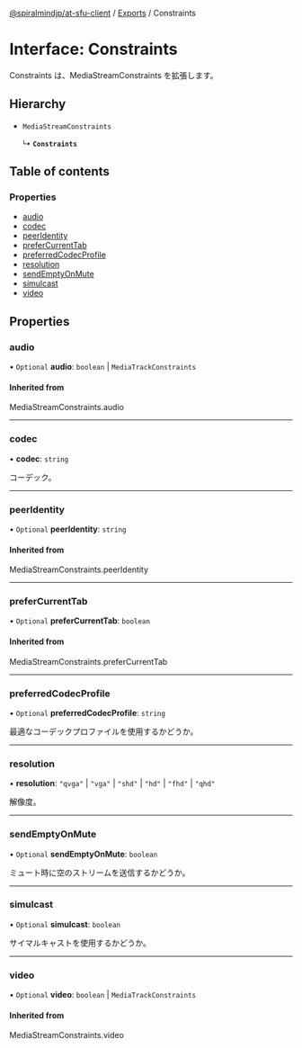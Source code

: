 [@spiralmindjp/at-sfu-client](../README.md) / [Exports](../modules.md) / Constraints

# Interface: Constraints

Constraints は、MediaStreamConstraints を拡張します。

## Hierarchy

- `MediaStreamConstraints`

  ↳ **`Constraints`**

## Table of contents

### Properties

- [audio](Constraints.md#audio)
- [codec](Constraints.md#codec)
- [peerIdentity](Constraints.md#peeridentity)
- [preferCurrentTab](Constraints.md#prefercurrenttab)
- [preferredCodecProfile](Constraints.md#preferredcodecprofile)
- [resolution](Constraints.md#resolution)
- [sendEmptyOnMute](Constraints.md#sendemptyonmute)
- [simulcast](Constraints.md#simulcast)
- [video](Constraints.md#video)

## Properties

### audio

• `Optional` **audio**: `boolean` \| `MediaTrackConstraints`

#### Inherited from

MediaStreamConstraints.audio

___

### codec

• **codec**: `string`

コーデック。

___

### peerIdentity

• `Optional` **peerIdentity**: `string`

#### Inherited from

MediaStreamConstraints.peerIdentity

___

### preferCurrentTab

• `Optional` **preferCurrentTab**: `boolean`

#### Inherited from

MediaStreamConstraints.preferCurrentTab

___

### preferredCodecProfile

• `Optional` **preferredCodecProfile**: `string`

最適なコーデックプロファイルを使用するかどうか。

___

### resolution

• **resolution**: ``"qvga"`` \| ``"vga"`` \| ``"shd"`` \| ``"hd"`` \| ``"fhd"`` \| ``"qhd"``

解像度。

___

### sendEmptyOnMute

• `Optional` **sendEmptyOnMute**: `boolean`

ミュート時に空のストリームを送信するかどうか。

___

### simulcast

• `Optional` **simulcast**: `boolean`

サイマルキャストを使用するかどうか。

___

### video

• `Optional` **video**: `boolean` \| `MediaTrackConstraints`

#### Inherited from

MediaStreamConstraints.video
